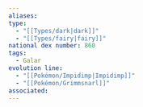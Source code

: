 ```yaml
---
aliases: 
type:
  - "[[Types/dark|dark]]"
  - "[[Types/fairy|fairy]]"
national dex number: 860
tags:
  - Galar
evolution line:
  - "[[Pokémon/Impidimp|Impidimp]]"
  - "[[Pokémon/Grimmsnarl]]"
associated: 
---
```

